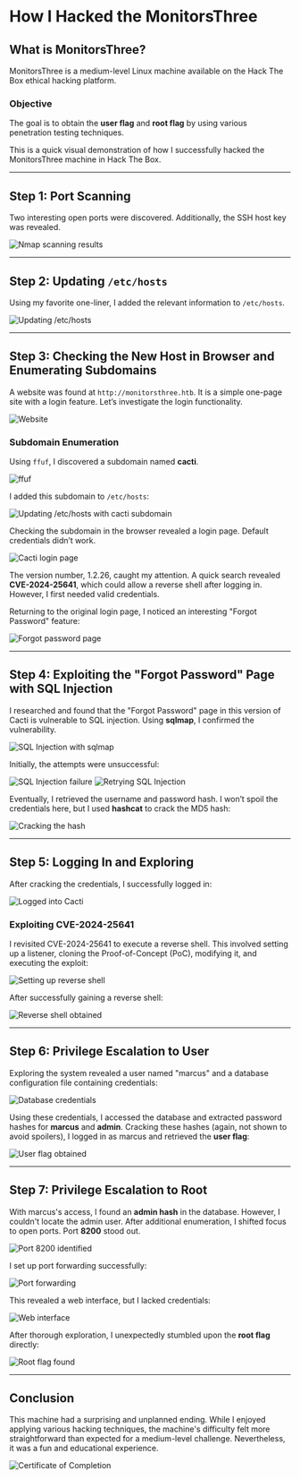 # How I Hacked the MonitorsThree

## What is MonitorsThree?
MonitorsThree is a medium-level Linux machine available on the Hack The Box ethical hacking platform.

### Objective
The goal is to obtain the **user flag** and **root flag** by using various penetration testing techniques.

This is a quick visual demonstration of how I successfully hacked the MonitorsThree machine in Hack The Box.

---

## Step 1: Port Scanning

Two interesting open ports were discovered. Additionally, the SSH host key was revealed.

![Nmap scanning results](./images/1.nmap.png)

---

## Step 2: Updating `/etc/hosts`

Using my favorite one-liner, I added the relevant information to `/etc/hosts`.

![Updating /etc/hosts](./images/2.hosts.png)

---

## Step 3: Checking the New Host in Browser and Enumerating Subdomains

A website was found at `http://monitorsthree.htb`. It is a simple one-page site with a login feature. Let’s investigate the login functionality.

![Website](./images/3.website.png)

### Subdomain Enumeration
Using `ffuf`, I discovered a subdomain named **cacti**.

![ffuf](./images/4.ffuf.png)

I added this subdomain to `/etc/hosts`:

![Updating /etc/hosts with cacti subdomain](./images/5.etc.png)

Checking the subdomain in the browser revealed a login page. Default credentials didn’t work.

![Cacti login page](./images/6.cactiwebsite.png)

The version number, 1.2.26, caught my attention. A quick search revealed **CVE-2024-25641**, which could allow a reverse shell after logging in. However, I first needed valid credentials.

Returning to the original login page, I noticed an interesting "Forgot Password" feature:

![Forgot password page](./images/7.forgotpass.png)

---

## Step 4: Exploiting the "Forgot Password" Page with SQL Injection

I researched and found that the "Forgot Password" page in this version of Cacti is vulnerable to SQL injection. Using **sqlmap**, I confirmed the vulnerability.

![SQL Injection with sqlmap](./images/8.sqli.png)

Initially, the attempts were unsuccessful:

![SQL Injection failure](./images/9.fail.png)
![Retrying SQL Injection](./images/10.sqli2.png)

Eventually, I retrieved the username and password hash. I won’t spoil the credentials here, but I used **hashcat** to crack the MD5 hash:

![Cracking the hash](./images/10.sqli24.png)

---

## Step 5: Logging In and Exploring

After cracking the credentials, I successfully logged in:

![Logged into Cacti](./images/11.login.png)

### Exploiting CVE-2024-25641
I revisited CVE-2024-25641 to execute a reverse shell. This involved setting up a listener, cloning the Proof-of-Concept (PoC), modifying it, and executing the exploit:

![Setting up reverse shell](./images/12.rev1.png)

After successfully gaining a reverse shell:

![Reverse shell obtained](./images/12.rev3.png)

---

## Step 6: Privilege Escalation to User

Exploring the system revealed a user named "marcus" and a database configuration file containing credentials:

![Database credentials](./images/12.rev5.png)

Using these credentials, I accessed the database and extracted password hashes for **marcus** and **admin**. Cracking these hashes (again, not shown to avoid spoilers), I logged in as marcus and retrieved the **user flag**:

![User flag obtained](./images/13.user.png)

---

## Step 7: Privilege Escalation to Root

With marcus's access, I found an **admin hash** in the database. However, I couldn't locate the admin user. After additional enumeration, I shifted focus to open ports. Port **8200** stood out.

![Port 8200 identified](./images/16.png)

I set up port forwarding successfully:

![Port forwarding](./images/17.png)

This revealed a web interface, but I lacked credentials:

![Web interface](./images/18.png)

After thorough exploration, I unexpectedly stumbled upon the **root flag** directly:

![Root flag found](./images/19.png)

---

## Conclusion

This machine had a surprising and unplanned ending. While I enjoyed applying various hacking techniques, the machine's difficulty felt more straightforward than expected for a medium-level challenge. Nevertheless, it was a fun and educational experience.

![Certificate of Completion](./images/20.png)
